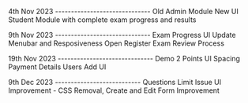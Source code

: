 4th Nov 2023 ------------------------------
Old Admin Module
New UI
Student Module with complete exam progress and results

9th Nov 2023 ------------------------------
Exam Progress UI Update
Menubar and Resposiveness
Open Register
Exam Review Process

19th Nov 2023 ------------------------------
Demo 2 Points
UI
Spacing
Payment Details
Users Add UI

9th Dec 2023 ---------------------------
Questions Limit Issue
UI Improvement - CSS Removal, Create and Edit Form Improvement
